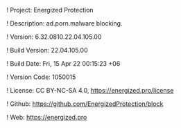 ! Project: Energized Protection

! Description: ad.porn.malware blocking.

! Version: 6.32.0810.22.04.105.00

! Build Version: 22.04.105.00

! Build Date: Fri, 15 Apr 22 00:15:23 +06

! Version Code: 1050015

! License: CC BY-NC-SA 4.0, https://energized.pro/license

! Github: https://github.com/EnergizedProtection/block

! Web: https://energized.pro
